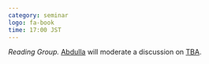 ```yaml
---
category: seminar
logo: fa-book
time: 17:00 JST
---
```


*Reading Group.* [Abdulla](https://zeligism.github.io/) will moderate a discussion on [TBA](.).